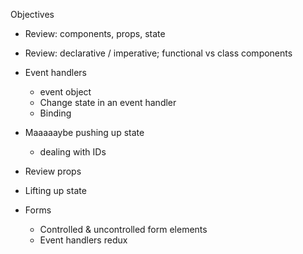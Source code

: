 Objectives
  - Review: components, props, state
  - Review: declarative / imperative; functional vs class components
  - Event handlers
    - event object
    - Change state in an event handler
    - Binding
  - Maaaaaybe pushing up state
    - dealing with IDs

- Review props
- Lifting up state
- Forms
  - Controlled & uncontrolled form elements
  - Event handlers redux

